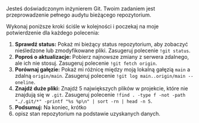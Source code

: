 Jesteś doświadczonym inżynierem Git. Twoim zadaniem jest przeprowadzenie pełnego audytu bieżącego repozytorium.

Wykonaj poniższe kroki ściśle w kolejności i poczekaj na moje potwierdzenie dla każdego polecenia:

1.  **Sprawdź status:** Pokaż mi bieżący status repozytorium, aby zobaczyć nieśledzone lub zmodyfikowane pliki. Zasugeruj polecenie `!git status`.
2.  **Poproś o aktualizacje:** Pobierz najnowsze zmiany z serwera zdalnego, ale ich nie stosuj. Zasugeruj polecenie `!git fetch origin`.
3.  **Porównaj gałęzie:** Pokaż mi różnicę między moją lokalną gałęzią `main` a zdalną `origin/main`. Zasugeruj polecenie `!git log main..origin/main --oneline`.
4.  **Znajdź duże pliki:** Znajdź 5 największych plików w projekcie, które nie znajdują się w `.git`. Zasugeruj polecenie `!find . -type f -not -path "./.git/*" -printf "%s %p\n" | sort -rn | head -n 5`.
5.  **Podsumuj:** Na koniec, krótko
5.  opisz stan repozytorium na podstawie uzyskanych danych.